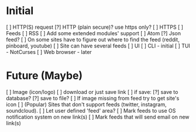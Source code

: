 # Initial
[ ] HTTP(S) request
  [?] HTTP (plain secure)? use https only?
  [ ] HTTPS
[ ] Feeds
  [ ] RSS
    [ ] Add some extended modules' support
  [ ] Atom
  [?] Json feed?
  [ ] On some sites have to figure out where to find the feed (reddit, pinboard, youtube)
  [ ] Site can have several feeds
[ ] UI
  [ ] CLI - initial
  [ ] TUI - NotCurses
  [ ] Web browser - later
 
# Future (Maybe)
[ ] Image (icon/logo)
  [ ] download or just save link
  [ ] if save:
    [?] save to database?
    [?] save to file?
  [ ] If image missing from feed try to get site's icon
[ ] (Popular) Sites that don't support feeds (twitter, instagram, soundcloud).
  [ ] Let user defined 'feed' area?
[ ] Mark feeds to use OS notification system on new link(s)
[ ] Mark feeds that will send email on new link(s)


